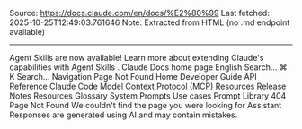 Source: https://docs.claude.com/en/docs/%E2%80%99
Last fetched: 2025-10-25T12:49:03.761646
Note: Extracted from HTML (no .md endpoint available)

---

Agent Skills are now available!
Learn more about extending Claude's capabilities with Agent Skills
.
Claude Docs
home page
English
Search...
⌘
K
Search...
Navigation
Page Not Found
Home
Developer Guide
API Reference
Claude Code
Model Context Protocol (MCP)
Resources
Release Notes
Resources
Glossary
System Prompts
Use cases
Prompt Library
404
Page Not Found
We couldn't find the page you were looking for
Assistant
Responses are generated using AI and may contain mistakes.